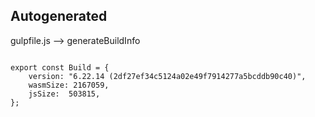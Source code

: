 



Autogenerated
-------------








gulpfile.js --> generateBuildInfo


  

```

export const Build = {
    version: "6.22.14 (2df27ef34c5124a02e49f7914277a5bcddb90c40)",
    wasmSize: 2167059,
    jsSize:  503815,
};


```




